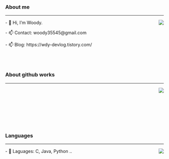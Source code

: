 ### About me
---
<img align='right' src="http://mazassumnida.wtf/api/v2/generate_badge?boj=woody35545"></img>
<p align="left">- 👋 Hi, I’m Woody. </p>
<p align="left">- 📫 Contact: woody35545@gmail.com  </p>
<p align="left">- 📫 Blog: https://wdy-devlog.tistory.com/ </p>


<br><br>

### About github works
---
<img align = 'right' src="https://github-readme-stats.vercel.app/api?username=woody35545&show_icons=true&theme=vision-friendly-dark"></img>  

<br><br><br><br><br><br><br>


### Languages
---
<img align = 'right' src="https://github-readme-stats.vercel.app/api/top-langs/?username=woody35545&layout=compact&theme=tokyonight"></img>  
<p align="left">- 👀 Laguages: C, Java, Python ..  </p>
  
 
